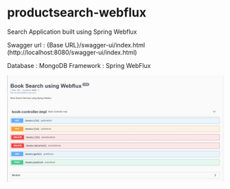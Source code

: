 # productsearch-webflux
Search Application built using Spring Webflux

Swagger url : {Base URL}/swagger-ui/index.html (http://localhost:8080/swagger-ui/index.html)



Database : MongoDB
Framework : Spring WebFlux


![name-of-you-image](https://github.com/chauhan-shobhit/productsearch-webflux/blob/main/src/main/resources/APIDoc.jpg?raw=true)
